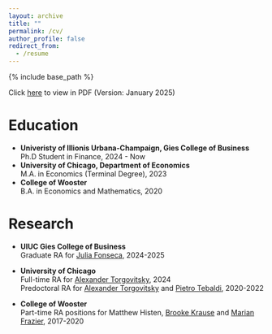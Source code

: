 ```yaml
---
layout: archive
title: ""
permalink: /cv/
author_profile: false
redirect_from:
  - /resume
---
```


{% include base_path %}

Click [here](https://drive.google.com/file/d/1K24iUAvshwUJMkMthuDbaGY2PHg4LQoF/view?usp=sharing) to view in PDF (Version: January 2025)

Education
======
* <strong>Univeristy of Illionis Urbana-Champaign, Gies College of Business</strong> <br>
Ph.D Student in Finance, 2024 - Now
* <strong> University of Chicago, Department of Economics</strong> <br>
M.A. in Economics (Terminal Degree), 2023
* <strong>College of Wooster</strong> <br>
B.A. in Economics and Mathematics, 2020

Research
======
* <strong>UIUC Gies College of Business</strong> <br>
  Graduate RA for [Julia Fonseca](https://www.juliafonseca.com), 2024-2025

* <strong>University of Chicago</strong><br>
  Full-time RA for [Alexander Torgovitsky](https://a-torgovitsky.github.io), 2024<br>
  Predoctoral RA for [Alexander Torgovitsky](https://a-torgovitsky.github.io) and [Pietro Tebaldi](https://www.pietrotebaldi.com), 2020-2022

* <strong>College of Wooster</strong><br>
  Part-time RA positions for Matthew Histen, [Brooke Krause](https://sites.google.com/view/brookekrause/home) and [Marian Frazier](https://wooster.edu/bio/mafrazier/), 2017-2020
  